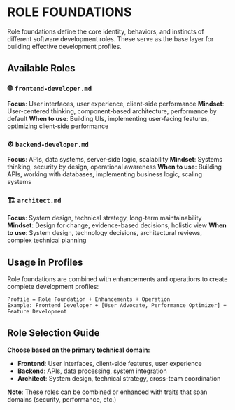 # ROLE FOUNDATIONS

Role foundations define the core identity, behaviors, and instincts of different software development roles. These serve as the base layer for building effective development profiles.

## Available Roles

### 🌐 `frontend-developer.md`
**Focus**: User interfaces, user experience, client-side performance
**Mindset**: User-centered thinking, component-based architecture, performance by default
**When to use**: Building UIs, implementing user-facing features, optimizing client-side performance

### ⚙️ `backend-developer.md`  
**Focus**: APIs, data systems, server-side logic, scalability
**Mindset**: Systems thinking, security by design, operational awareness
**When to use**: Building APIs, working with databases, implementing business logic, scaling systems

### 🏗️ `architect.md`
**Focus**: System design, technical strategy, long-term maintainability
**Mindset**: Design for change, evidence-based decisions, holistic view
**When to use**: System design, technology decisions, architectural reviews, complex technical planning

## Usage in Profiles

Role foundations are combined with enhancements and operations to create complete development profiles:

```
Profile = Role Foundation + Enhancements + Operation
Example: Frontend Developer + [User Advocate, Performance Optimizer] + Feature Development
```

## Role Selection Guide

**Choose based on the primary technical domain:**
- **Frontend**: User interfaces, client-side features, user experience
- **Backend**: APIs, data processing, system integration
- **Architect**: System design, technical strategy, cross-team coordination

**Note**: These roles can be combined or enhanced with traits that span domains (security, performance, etc.)
